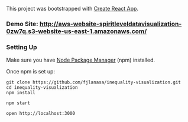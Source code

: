 This project was bootstrapped with [Create React App](https://github.com/facebookincubator/create-react-app).

### Demo Site: http://aws-website-spiritleveldatavisualization-0zw7q.s3-website-us-east-1.amazonaws.com/

### Setting Up

Make sure you have [Node Package Manager](https://www.npmjs.com/) (npm) installed.

Once npm is set up:

```
git clone https://github.com/fjlanasa/inequality-visualization.git
cd inequality-visualization
npm install

npm start

open http://localhost:3000
```
